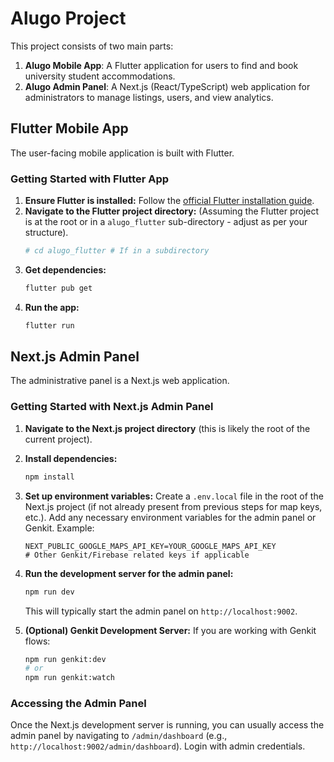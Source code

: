 # Alugo Project

This project consists of two main parts:

1.  **Alugo Mobile App**: A Flutter application for users to find and book university student accommodations.
2.  **Alugo Admin Panel**: A Next.js (React/TypeScript) web application for administrators to manage listings, users, and view analytics.

## Flutter Mobile App

The user-facing mobile application is built with Flutter.

### Getting Started with Flutter App

1.  **Ensure Flutter is installed:** Follow the [official Flutter installation guide](https://docs.flutter.dev/get-started/install).
2.  **Navigate to the Flutter project directory:** (Assuming the Flutter project is at the root or in a `alugo_flutter` sub-directory - adjust as per your structure).
    ```bash
    # cd alugo_flutter # If in a subdirectory
    ```
3.  **Get dependencies:**
    ```bash
    flutter pub get
    ```
4.  **Run the app:**
    ```bash
    flutter run
    ```

## Next.js Admin Panel

The administrative panel is a Next.js web application.

### Getting Started with Next.js Admin Panel

1.  **Navigate to the Next.js project directory** (this is likely the root of the current project).
2.  **Install dependencies:**
    ```bash
    npm install
    ```
3.  **Set up environment variables:**
    Create a `.env.local` file in the root of the Next.js project (if not already present from previous steps for map keys, etc.). Add any necessary environment variables for the admin panel or Genkit.
    Example:
    ```
    NEXT_PUBLIC_GOOGLE_MAPS_API_KEY=YOUR_GOOGLE_MAPS_API_KEY
    # Other Genkit/Firebase related keys if applicable
    ```
4.  **Run the development server for the admin panel:**
    ```bash
    npm run dev
    ```
    This will typically start the admin panel on `http://localhost:9002`.

5.  **(Optional) Genkit Development Server:**
    If you are working with Genkit flows:
    ```bash
    npm run genkit:dev
    # or
    npm run genkit:watch
    ```

### Accessing the Admin Panel

Once the Next.js development server is running, you can usually access the admin panel by navigating to `/admin/dashboard` (e.g., `http://localhost:9002/admin/dashboard`). Login with admin credentials.

